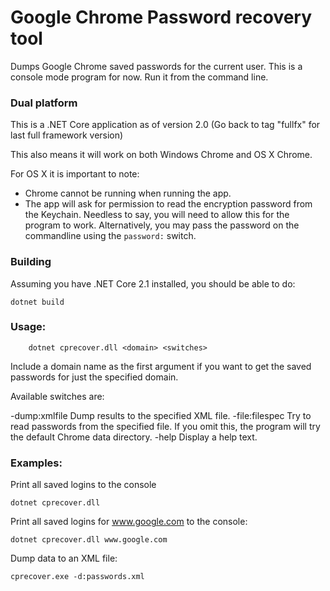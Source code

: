 ﻿# Google Chrome Password recovery tool

Dumps Google Chrome saved passwords for the current user.
This is a console mode program for now. Run it from the command line.


### Dual platform
This is a .NET Core application as of version 2.0 (Go back to tag "fullfx" for last full framework version)

This also means it will work on both Windows Chrome and OS X Chrome. 

For OS X it is important to note:
* Chrome cannot be running when running the app.
* The app will ask for permission to read the encryption password from the Keychain. Needless to
say, you will need to allow this for the program to work. Alternatively, you may pass the password on the commandline using the `password:` switch.

### Building
Assuming you have .NET Core 2.1 installed, you should be able to do:
```
dotnet build
```

### Usage:
        dotnet cprecover.dll <domain> <switches>

Include a domain name as the first argument if you want to get the
saved passwords for just the specified domain.

Available switches are:

  -dump:xmlfile         Dump results to the specified XML file.
  -file:filespec        Try to read passwords from the specified file.
                        If you omit this, the program will try the default
                        Chrome data directory.
  -help                 Display a help text.


### Examples: 

Print all saved logins to the console
```
dotnet cprecover.dll
``` 

Print all saved logins for www.google.com to the console:
```
dotnet cprecover.dll www.google.com
```  

Dump data to an XML file:
```
cprecover.exe -d:passwords.xml
```
  
